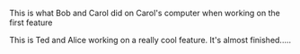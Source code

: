 This is what Bob and Carol did on Carol's computer when working on the first feature

This is Ted and Alice working on a really cool feature. It's almost finished.....